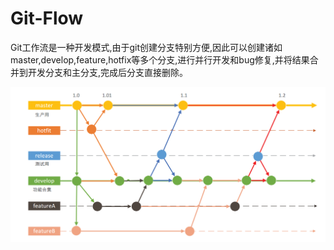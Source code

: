 # Git-Flow

Git工作流是一种开发模式,由于git创建分支特别方便,因此可以创建诸如master,develop,feature,hotfix等多个分支,进行并行开发和bug修复,并将结果合并到开发分支和主分支,完成后分支直接删除。

![Git Flow](./git-flow.png)
